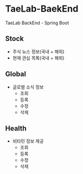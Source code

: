 # TaeLab-BaekEnd
TaeLab BackEnd - Spring Boot

## Stock
- 주식 뉴스 정보(국내 + 해외)
- 현재 관심 목록(국내 + 해외)

## Global
+ 글로벌 소식 정보
  * 조회
  * 등록
  * 수정
  * 삭제

## Health
+ 비타민 정보 제공
  * 조회
  * 등록
  * 수정
  * 삭제
